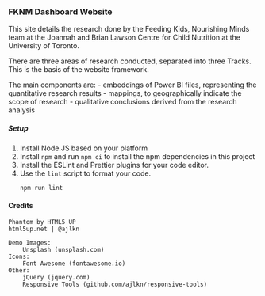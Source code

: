 ### FKNM Dashboard Website

This site details the research done by the Feeding Kids, Nourishing Minds team at the Joannah and Brian Lawson 
Centre for Child Nutrition at the University of Toronto. 

There are three areas of research conducted, separated into three Tracks. This is the basis of the website framework. 

The main components are: 
	- embeddings of Power BI files, representing the quantitative research results
	- mappings, to geographically indicate the scope of research
	- qualitative conclusions derived from the research analysis

##### Setup

1. Install Node.JS based on your platform
2. Install `npm` and run `npm ci` to install the npm dependencies in this project
3. Install the ESLint and Prettier plugins for your code editor.
4. Use the `lint` script to format your code.
   ```
   npm run lint
   ```


#### Credits
	Phantom by HTML5 UP
	html5up.net | @ajlkn

	Demo Images:
		Unsplash (unsplash.com)
	Icons:
		Font Awesome (fontawesome.io)
	Other:
		jQuery (jquery.com)
		Responsive Tools (github.com/ajlkn/responsive-tools)

